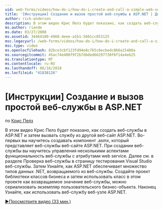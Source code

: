 ```yaml
---
uid: web-forms/videos/how-do-i/how-do-i-create-and-call-a-simple-web-service-in-aspnet
title: '[Инструкции] Создание и вызов простой веб-службы в ASP.NET | Документация Майкрософт'
author: rick-anderson
description: В этом видео Крис Пелз будет показано, как создать веб-службы в ASP.NET и затем вызвать службу из другой веб-сайт ASP.NET. Во-первых вы научитесь создавать...
ms.author: riande
ms.date: 03/27/2008
ms.assetid: 34464109-4968-4eee-a1b1-5601cc853125
msc.legacyurl: /web-forms/videos/how-do-i/how-do-i-create-and-call-a-simple-web-service-in-aspnet
msc.type: video
ms.openlocfilehash: 82bce3cbf123fd94e8c765c8ecbedc866a15480a
ms.sourcegitcommit: 45ac74e400f9f2b7dbded66297730f6f14a4eb25
ms.translationtype: MT
ms.contentlocale: ru-RU
ms.lasthandoff: 08/16/2018
ms.locfileid: "41838126"
---
```

<a name="how-do-i-create-and-call-a-simple-web-service-in-aspnet"></a>[Инструкции] Создание и вызов простой веб-службы в ASP.NET
====================
по [Крис Пелз](https://twitter.com/chrispels)

В этом видео Крис Пелз будет показано, как создать веб-службы в ASP.NET и затем вызвать службу из другой веб-сайт ASP.NET. Во-первых вы научитесь создавать компонент .asmx, который представляет веб-службы веб-сайте ASP.NET. При создании веб-службы вы научитесь управления несколькими аспектами функциональность веб-службы с атрибутами web service. Далее см. в разделе Проверка веб-службы в страницу тестирования Visual Studio веб-службы. Затем Узнайте, как ASP.NET обеспечивает множество типов данных .NET, возвращаемого из веб-службы. Создайте проект библиотеки классов бизнеса и затем использовать класс в этом проекте как возвращаемое значение веб-службы, можно сериализовать экземпляр пользовательского бизнес-объекта. Наконец Узнайте, как использовать веб-службу веб-узле ASP.NET.

[&#9654;Просмотрите видео (33 мин.)](https://channel9.msdn.com/Blogs/ASP-NET-Site-Videos/how-do-i-create-and-call-a-simple-web-service-in-aspnet)

